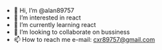 - 👋 Hi, I’m @alan89757
- 👀 I’m interested in react
- 🌱 I’m currently learning react
- 💞️ I’m looking to collaborate on bussiness
- 📫 How to reach me e-mail: cxr89757@gmail.com

<!---
alan89757/alan89757 is a ✨ special ✨ repository because its `README.md` (this file) appears on your GitHub profile.
You can click the Preview link to take a look at your changes.
--->
